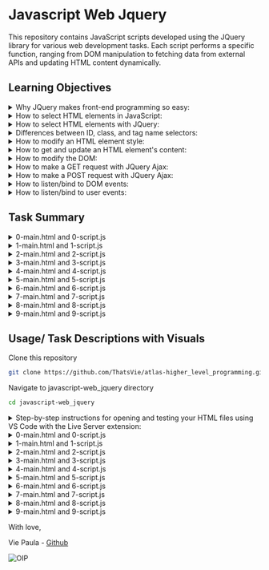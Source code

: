 # Javascript Web Jquery
This repository contains JavaScript scripts developed using the JQuery library for various web development tasks. Each script performs a specific function, ranging from DOM manipulation to fetching data from external APIs and updating HTML content dynamically.

## Learning Objectives

<details>
<summary>Why JQuery makes front-end programming so easy: </summary>
<ul>
  <li>

JQuery simplifies front-end programming by providing a concise and intuitive syntax for common tasks like  (Document Object Model) manipulation, event handling, and AJAX requests. Its abstraction layer hides browser inconsistencies, allowing developers to write code that works across different browsers with ease, thus reducing development time and effort.

</ul> </li> </details>

<details>
<summary>How to select HTML elements in JavaScript:</summary>

<ul>
  <li>
    
In JavaScript, you can select HTML elements using methods like getElementById, getElementsByClassName, getElementsByTagName, querySelector, and querySelectorAll. These methods allow you to target specific elements in the DOM based on their ID, class, tag name, or CSS selectors.

</ul> </li> </details>

<details>
<summary>How to select HTML elements with JQuery:</summary>

<ul>
  <li>

In JQuery, you can select HTML elements using selectors similar to CSS selectors. For example, $('selector') selects elements based on CSS selector syntax. JQuery also provides additional methods for more complex selection criteria and chaining for combining selectors.

</ul> </li> </details>

<details>
<summary>Differences between ID, class, and tag name selectors: </summary>
  
<ul>

<li>
  
  ID selectors (#) target a specific element based on its unique ID attribute.</li>

<li>
  
  Class selectors (.) target elements based on their class attribute, which can be shared among multiple elements.</li>

<li>
  
  Tag name selectors target elements based on their HTML tag name.
  
</ul> </li> </details>

<details>
<summary>How to modify an HTML element style:</summary>
<ul>
  <li>

You can modify an HTML element's style using JavaScript by accessing its style property and setting specific CSS properties like element.style.property = value.

</ul> </li> </details>

<details>
<summary>How to get and update an HTML element's content: </summary>
<ul>
  <li>

To get and update an HTML element's content, you can use JavaScript or JQuery. JavaScript provides methods like document.getElementById() or document.querySelector() to select elements, while JQuery simplifies this process with selectors like $('selector'). Once selected, you can update the element's content using methods like .text() or .html() in JQuery, or by directly modifying the textContent or innerHTML properties in JavaScript.

</ul> </li> </details>

<details>
<summary>How to modify the DOM:</summary>
<ul>
  <li>

To modify the DOM (Document Object Model), you can use JavaScript or JQuery to add, remove, or change HTML elements and their attributes dynamically. This involves selecting elements using methods like document.getElementById() or document.querySelector() in JavaScript, or JQuery selectors like $('selector'), and then manipulating them using methods like .append(), .remove(), .addClass(), .removeClass(), etc. JavaScript provides direct access to DOM elements and properties, while JQuery simplifies DOM manipulation with its concise syntax and methods.

</ul> </li> </details>

<details>
<summary>How to make a GET request with JQuery Ajax:</summary>
<ul>
  <li>


To make a GET request with JQuery Ajax, you can use the $ .ajax() function or shorthand methods like $ .get(). You specify the URL to request data from and handle the response using callback functions.

</ul> </li> </details>

<details>
<summary>How to make a POST request with JQuery Ajax:</summary>
<ul>
  <li>

To make a POST request with JQuery Ajax, you use the $ .ajax() function or shorthand methods like $ .post(). You specify the URL to send data to, along with the data to be sent in the request body, and handle the response using callback functions.

</ul> </li> </details>

<details>
<summary>How to listen/bind to DOM events:</summary>
<ul>
  <li>

You can listen to DOM events using JavaScript by selecting elements and attaching event listeners to them using methods like addEventListener. Events can include clicks, keypresses, mouse movements, and more.
</ul> </li> </details>

<details>
<summary>How to listen/bind to user events:</summary>
<ul>
  <li>
    
Listening to user events involves capturing interactions initiated by users, such as clicks, mouse movements, keyboard inputs, etc. In JavaScript, you can bind event listeners to elements using methods like addEventListener or JQuery methods like on() to respond to user actions effectively.

</ul> </li> </details>

## Task Summary

<details>
<summary>0-main.html and 0-script.js</summary>
<ul>
  <li>

0-main.html is an HTML file that serves as the main entry point for the web page.

It contains the structure of the web page, including the header and footer elements.

Inside the body tag, it includes a script tag that references the JavaScript file 0-script.js using the src attribute.

The purpose of 0-main.html is to define the layout and structure of the web page and to include external resources like JavaScript files.</li>


<li> 
  
0-script.js is a JavaScript file containing code that manipulates the HTML elements of 0-main.html.

It selects the header element using document.querySelector and updates its text color to red (#FF0000) by modifying its style.color property.

The code in 0-script.js achieves the task specified in the instructions by directly accessing and modifying the DOM elements.

The purpose of 0-script.js is to add dynamic behavior to the web page by responding to user actions or modifying the content of HTML elements. </li>


<li>
  
0-main.html includes 0-script.js using a script tag, effectively linking the JavaScript code to the HTML document.

When the browser loads 0-main.html, it also loads and executes the JavaScript code in 0-script.js.

In this specific task, 0-script.js updates the text color of the header element defined in 0-main.html.

Both files work together to create the desired functionality on the web page, demonstrating the interaction between HTML and JavaScript in a web development context.

</ul> </li> </details>

<details>
<summary>1-main.html and 1-script.js</summary>
<ul>
  <li>
    
1-main.html is an HTML file that defines the structure of a web page. It includes a header element and a footer element, along with a reference to an external JavaScript file (1-script.js) using the script tag. The HTML file also imports the JQuery library using a CDN link in the head section. </li>

<li> 
  
1-script.js is a JavaScript file containing code that uses the JQuery library to manipulate the HTML elements defined in 1-main.html. It selects the header element using $ ('header'), a JQuery selector, and changes its text color to red (#FF0000) using the .css() method provided by JQuery. </li>

<li>
  
1-main.html serves as the HTML structure of the web page, while 1-script.js contains the JavaScript code that interacts with the HTML elements defined in 1-main.html. When the HTML file is loaded in a web browser, the browser also executes the JavaScript code from 1-script.js, allowing the manipulation of HTML elements as specified in the script.

</ul> </li> </details>

<details>
<summary>2-main.html and 2-script.js</summary>
<ul>
  <li>

2-main.html is an HTML file that defines the structure of a web page. It includes a header element, a div element with the id red_header, and a footer element. It imports the JQuery library using a CDN link in the head section and includes a reference to an external JavaScript file (2-script.js) using the script tag.</li>

<li> 
  
2-script.js is a JavaScript file containing code that uses the JQuery library to add a click event listener to the div element with the id red_header. When this div element is clicked, the script changes the text color of the header element to red (#FF0000) using the .css() method provided by JQuery. </li>

<li> 
  
2-main.html defines the structure of the web page, and 2-script.js contains the JavaScript code that interacts with the HTML elements defined in 2-main.html, performing the specified action when the div element with the id red_header is clicked.

</ul> </li> </details>

<details>
<summary>3-main.html and 3-script.js</summary>
<ul>
  <li>
    
3-main.html is a HTML file that defines the structure of a web page. It includes the following elements:

A title tag specifying the title of the webpage as "Holberton School". 

A script tag importing the JQuery library from a CDN (Content Delivery Network).

A style tag defining a CSS style with the class .red that sets the text color to red (#FF0000).

The body section contains:

A header element with the text "First HTML page".

A div element with the id red_header and the text "Red header".

A footer element with the text "Holberton School - 2017".

Finally, there's a script tag importing the JavaScript file 3-script.js. </li>

<li>
  
3-script.js is a  JavaScript file containing the script responsible for adding functionality to the webpage. 

It waits for the document to be fully loaded using $(document).ready().

It then attaches a click event listener to the div element with the id red_header.

When the div element is clicked, it adds the class "red" to the header element using JQuery's .addClass() method. </li>

<li>
  
3-script.js provides the functionality for the HTML page defined in 3-main.html. It adds interactivity to the webpage by responding to user clicks on the "Red header" div element and modifying the appearance of the header element. The HTML file includes the necessary JavaScript file and JQuery library to enable this functionality. 

</ul> </li> </details>

<details>
<summary>4-main.html and 4-script.js</summary>
<ul>
  <li>
    
4-main.html is a HTML file that defines the structure of a webpage. It includes a header element with the class "green", a div element with the id "toggle_header", and a footer element. It imports the jQuery library and a JavaScript file (4-script.js). The header's color is initially set to green, and when the "Toggle header" div is clicked, it triggers an action defined in 4-script.js. </li>

<li>
  
4-script.js is a JavaScript file containing the script to toggle the class of the header element between "red" and "green" when the user clicks on the "Toggle header" div. It uses jQuery to select the elements and add event listeners. When the "Toggle header" div is clicked, it toggles the class of the header element between "red" and "green" using the .toggleClass() method. </li>

<li>
  
4-main.html provides the structure and elements for the webpage, while 4-script.js provides the functionality to toggle the class of the header element in response to user interaction. 4-script.js is linked to 4-main.html using the script tag, allowing the browser to execute the JavaScript code when the HTML file is loaded.

</ul> </li> </details>

  <details>
<summary>5-main.html and 5-script.js</summary>
<ul>
  <li>
    
5-main.html is an HTML file that defines the structure of a web page.
It includes a header tag with the text "First HTML page", a div tag with the id "add_item", and a ul tag with the class "my_list". Additionally, it includes a script tag to import the JQuery library and another script tag to link the JavaScript file (5-script.js).
  
The purpose of this file is to provide the content and structure for the web page. </li>

<li>
  
5-script.js is a JavaScript file that contains the script responsible for adding a new li element to the list when the user clicks on the "Add item" button.
It uses JQuery to add a click event listener to the div element with the id "add_item". When this element is clicked, a new li element with the text "Item" is appended to the ul element with the class "my_list".
  
The script interacts with the HTML elements defined in 5-main.html using JQuery selectors and methods.

The purpose of this file is to provide the interactivity and behavior for the web page. </li>

<li>
  
5-main.html serves as the markup for the web page, defining its structure and content.
5-script.js provides the functionality to the web page by adding interactivity through JavaScript.
Together, these files work in tandem to create a web page where users can click on a button to dynamically add new list items. 

</ul> </li> </details>

<details>
<summary>6-main.html and 6-script.js</summary>
<ul>
  <li>
    
6-main.html is an HTML file that defines the structure of a webpage. It contains a header element with the text "First HTML page", a div element with the id "update_header" which says "Update the header", and a footer with the text "Holberton School - 2017". It includes a reference to the JQuery library and a script tag linking to 6-script.js. The purpose of this HTML file is to provide the content and structure for the webpage. </li>

<li>
  
6-script.js is a JavaScript file containing code that manipulates the DOM using the JQuery library. It adds a click event listener to the div element with the id "update_header". When this div is clicked, it updates the text content of the header element to "New Header!!!" using JQuery. The script utilizes the JQuery API for DOM manipulation. Its purpose is to provide interactivity to the webpage by responding to user actions.</li>

<li>
  
6-main.html provides the structure and content of the webpage, while 6-script.js enhances the webpage's functionality by adding interactivity. The JavaScript file is linked to the HTML file via a script tag, allowing it to access and manipulate the HTML elements defined in the HTML file.6-script.js is responsible for responding to user clicks on the "Update the header" div element and updating the text content of the header accordingly.

</ul> </li> </details>


<details>
<summary>7-main.html and 7-script.js</summary>
<ul>
  <li>
    
7-main.html is an HTML file that sets up the structure of a web page. It includes a header, a div element with the id "character", and a footer. It includes a script tag that links to the JavaScript file 7-script.js, allowing it to execute within the HTML document.</li>

<li>
  
7-script.js is a JavaScript file that contains the logic for fetching character data from a specific API endpoint (https://swapi-api.hbtn.io/api/people/5/?format=json) using JQuery's AJAX method $ .get(). Once the data is retrieved, it updates the content of the div id="character" element with the character's name extracted from the API response.</li>

<li>
  
7-main.html serves as the HTML structure of the web page, while 7-script.js contains the dynamic behavior of fetching and displaying the character's name. When the HTML file is loaded in a web browser, the JavaScript file is executed, and the character's name is fetched and displayed in the designated div element, as specified in the HTML file.

</ul> </li> </details>

<details>
<summary>8-main.html and 8-script.js</summary>
<ul>
  <li>
    
8-main.html is an HTML file that sets up the structure of the web page. It includes a header, an empty unordered list (ul), and a footer. The header indicates that the page is about Star Wars movies. It also includes a script tag that imports the JQuery library and another script tag that links to the JavaScript file 8-script.js.</li>

<li>
  
8-script.js is a JavaScript file that contains the logic to fetch data about Star Wars movies from a specific URL using the JQuery AJAX method. Upon successfully retrieving the data, it iterates through the list of movies and appends the titles as list items (li) to the unordered list (ul). If the request fails, it displays an error message in the list. This script must be executed after the HTML document is fully loaded, so it waits for the document to be ready before making the AJAX request.</li>


<li>
  
The HTML file (8-main.html) provides the structure and layout for the web page.
The JavaScript file (8-script.js) is responsible for fetching data about Star Wars movies and updating the HTML content dynamically.
The HTML file includes the JavaScript file using a script tag, allowing the JavaScript code to interact with and manipulate the HTML elements defined in the HTML file.

</ul> </li> </details>

<details>
<summary>9-main.html and 9-script.js</summary>
<ul>
  <li>
    
9-main.html is an HTML file that serves as the structure for a web page. It includes a header, a div with the ID hello where the translation of "hello" will be displayed, and a footer section. It also imports JQuery library and a JavaScript file named 9-script.js using script tags. This HTML file is responsible for displaying content to the user. </li>

<li>
  
9-script.js is a JavaScript file that contains the logic for fetching a translation of "hello" from a specified URL and updating the content of the div element with the ID hello accordingly. It uses the JQuery API to make an AJAX GET request to the URL https://hellosalut.stefanbohacek.dev/?lang=fr. If the request is successful, it updates the text content of the div element with the translation obtained from the response data. If the request fails, it displays an error message in the div element. </li>

<li>
  
9-main.html provides the structure and layout for the web page.
  
9-script.js provides the functionality for fetching the translation and updating the content dynamically.

9-main.html imports 9-script.js to utilize its functionality, allowing the web page to fetch and display the translation of "hello" to the user.

</ul> </li> </details>

## Usage/ Task Descriptions with Visuals

Clone this repository

```bash
git clone https://github.com/ThatsVie/atlas-higher_level_programming.git
```

Navigate to javascript-web_jquery directory

```bash
cd javascript-web_jquery
```
<details>
<summary>
Step-by-step instructions for opening and testing your HTML files using VS Code with the Live Server extension: </summary>
<ul>

<li>1. Open Visual Studio Code (VS Code). </li>
<li>2. In the upper-left corner of VS Code, click on "File" in the menu.</li>
<li>3. Select "Open Folder" from the dropdown menu and navigate to the directory where your HTML files are located (specifically, the javascript-web_jquery folder). </li>
<li>4. Once the folder is open in VS Code, navigate to the bottom right corner and click on "Go Live". This action will start a local development server on port 5500.</li>
<li>5. VS Code will prompt you to open the browser. Click on the provided link to open your HTML files in the browser. You'll see a list of all your .html and .js files.</li>
<li>6. From there, you can click on the .html files to view them in the browser. You can also inspect the elements, check the console for JavaScript-related logs or errors by right-clicking on the page and selecting "Inspect" or pressing Ctrl+Shift+I to open the browser's developer tools.</li>
<li>7 .Interact with your HTML files in the browser to test their functionality, such as clicking on elements or observing any changes made by your JavaScript code.</li>

These instructions guide you through starting the local development server, opening the HTML files in the browser for testing, and accessing the browser's developer tools to monitor JavaScript-related activities.

![live server extension](https://github.com/ThatsVie/atlas-higher_level_programming/assets/143755961/d5adcdc4-f2a0-4b4e-87ac-335729146383)

![vscode go live](https://github.com/ThatsVie/atlas-higher_level_programming/assets/143755961/b9b7a4c9-0209-45c4-acd1-7f207585e86a)

![vscode open in browser](https://github.com/ThatsVie/atlas-higher_level_programming/assets/143755961/82aeac50-3b22-46bf-9d20-d1e25e527b7a)

![files in browser](https://github.com/ThatsVie/atlas-higher_level_programming/assets/143755961/e39e07f3-f965-4346-9ed5-48ee3a7beeaf)

</ul> </li> </details>
<details>
<summary>0-main.html and 0-script.js </summary>
<ul> 
0-main.html provides the structure of the web page, and 0-script.js adds interactivity by manipulating the content of the HTML elements defined in 0-main.html. They are linked together through the script tag, allowing the JavaScript code to interact with the HTML document.

The task requires writing a JavaScript script to update the text color of the  header element to red (#FF0000). The script should use document.querySelector to select the HTML tag and should not utilize the JQuery API.

0-scripts.js selects the header element using document.querySelector('header') and assigns it to the header constant. Then, it changes the text color of the header element to red (#FF0000) by setting the style.color property of the header constant.


![viewing 0-main html in browser and inspect open](https://github.com/ThatsVie/atlas-higher_level_programming/assets/143755961/db03bf12-0c75-4542-b530-c2e6b3a9e3fe)

</ul>  </details>
<details>
<summary> 1-main.html and 1-script.js </summary>
<ul>
1-main.html provides the structure of the web page, and 1-script.js adds interactivity by manipulating the content of the HTML elements defined in 1-main.html. They are linked together through the script tag, allowing the JavaScript code to interact with the HTML document.

This task requires writing a JavaScript script that changes the text color of the header element to red (#FF0000). However, unlike the previous task, this time, the JQuery API must be used to select the HTML tag, and the use of document.querySelector is prohibited. The script will be tested with the provided HTML file.

1-script.js utilizes the JQuery API to select the header element using $('header'). Then, it modifies the text color of the <header> element to red (#FF0000) by using the .css() method provided by JQuery.

![viewing 1-main html in browser and using inspect](https://github.com/ThatsVie/atlas-higher_level_programming/assets/143755961/59428922-95e8-4141-b056-22e50cafc15e)
</ul>  </details>

<details>
<summary> 2-main.html and 2-script.js  </summary>
<ul>

2-main.html defines the structure of the web page, and 2-script.js contains the JavaScript code that interacts with the HTML elements defined in 2-main.html, performing the specified action when the div element with the id red_header is clicked.

The task requires writing a JavaScript script that updates the text color of the header element to red (#FF0000) when the user clicks on the div element with the id red_header. The script must use the JQuery API for DOM manipulation and cannot use document.querySelector.

2-script.js attaches a click event listener to the div element with the id red_header using JQuery's selector ($('DIV#red_header')). When the div element is clicked, the code changes the text color of the header element to red (#FF0000) by applying the CSS property using JQuery's .css() method ($('header').css('color', '#FF0000')).

**Before clicking on Red header:**

![before pressing red header](https://github.com/ThatsVie/atlas-higher_level_programming/assets/143755961/1a910d68-cc4f-4942-b46d-10fa48cea511)

**After clicking on Red header:**

![after pressing red header](https://github.com/ThatsVie/atlas-higher_level_programming/assets/143755961/0105f3b3-613e-4529-a6f5-0ac71c7c642c)

</ul>  </details>

<details>
<summary> 3-main.html and 3-script.js </summary>
<ul>

The task requires writing a JavaScript script that adds the class "red" to the header element when the user clicks on the div element with the id red_header. The script should use the JQuery API for DOM manipulation and cannot use document.querySelector.

3-script.js waits for the document to be fully loaded using $(document).ready() function. Then, it attaches a click event listener to the div element with the id red_header using JQuery's selector ($('DIV#red_header')). When the div element is clicked, the code adds the class "red" to the header element using JQuery's .addClass() method ($('header').addClass('red')).

**Before clicking on Red header:**

![3-main html before clicking red header](https://github.com/ThatsVie/atlas-higher_level_programming/assets/143755961/8bb65451-502f-4281-a618-dd844b312454)


**After clicking on Red header:**

![3-main html after clicking red header](https://github.com/ThatsVie/atlas-higher_level_programming/assets/143755961/17c5febd-e989-42db-9bcc-185a61f6995e)

</ul>  </details>

<details>
<summary> 4-main.html and 4-script.js  </summary>
<ul>
  
The task requires writing a JavaScript script that toggles the class of the header element between "red" and "green" when the user clicks on the div element with the id toggle_header. The header element must always have one class, either "red" or "green", but never both at the same time and never empty.

4-script.js accomplishes the task using JQuery. It adds a click event listener to the div element with the id toggle_header. When clicked, it toggles the class of the header element between "red" and "green" using JQuery's .toggleClass() method. This ensures that the header element always has one class, switching between "red" and "green" on each click.

**Before clicking on Toggle header**

![4-main html before toggle](https://github.com/ThatsVie/atlas-higher_level_programming/assets/143755961/61dfe360-5ea4-4780-9b5f-b3bdd5b1c5f8)

**After clicking on Toggle header**

![4-main html after toggle](https://github.com/ThatsVie/atlas-higher_level_programming/assets/143755961/11fe0b8c-3afc-4267-8794-5fe878a29f28)

**Clicking on Toggle header again to show interaction**

![4-main html toggle again](https://github.com/ThatsVie/atlas-higher_level_programming/assets/143755961/766b510b-0382-43ad-992f-0dfed852d593)

</ul>  </details>

<details>
<summary> 5-main.html and 5-script.js  </summary>
<ul>
  
5-main.html serves as the markup for the web page, defining its structure and content.

5-script.js provides the functionality to the web page by adding interactivity through JavaScript.
  
The task requires writing a JavaScript script that adds a new li element containing the text "Item" to a list (UL.my_list) when the user clicks on the div tag with the id "add_item". The script must use the JQuery API and cannot use document.querySelector().

5-script.js adds a click event listener to the div element with the id "add_item". When the user clicks on this element, the script appends a new li element with the text "Item" to the ul element with the class "my_list". It achieves this by using JQuery's .click() method to listen for clicks on the specified element and .append() method to add the new li element to the list.

**Before clicking Add item**

![5-main html before clicking add item](https://github.com/ThatsVie/atlas-higher_level_programming/assets/143755961/3972013c-32db-42d0-89f2-04eca1b2a0bc)

**After clicking Add item**

![5-main html after clicking add item once](https://github.com/ThatsVie/atlas-higher_level_programming/assets/143755961/315c7dca-8275-491d-855b-c821242affab)

**After clicking Add item a few times**

![5-main html after clicking add item a few times](https://github.com/ThatsVie/atlas-higher_level_programming/assets/143755961/ee2ce9f8-893a-4989-90e2-e3e4a820aa7f)

</ul>  </details>

<details>
<summary> 6-main.html and 6-script.js  </summary>
<ul>
  
The task is to write a JavaScript script that updates the text content of the header element to "New Header!!!" when the user clicks on the div element with the id "update_header". The script should use the JQuery API for DOM manipulation.

6-script.js adds a click event listener to the div element with the id "update_header". When this div element is clicked, the text content of the header element is updated to "New Header!!!" using JQuery.

**Before clicking Update the header**

![6-main html before clicking Update the header](https://github.com/ThatsVie/atlas-higher_level_programming/assets/143755961/e81ac7ac-6029-4628-bbd4-b2b2dcb315b4)


**After clicking Update the header**

![6-main html after clicking Update the header](https://github.com/ThatsVie/atlas-higher_level_programming/assets/143755961/247cf342-03d7-45cc-8baa-babdbe0e6ebc)

</ul>  </details>

<details>
<summary> 7-main.html and 7-script.js  </summary>
<ul>

The task requires writing a JavaScript script that fetches character data from a specific URL (https://swapi-api.hbtn.io/api/people/5/?format=json) and displays the character's name in the HTML tag div id="character". The script should utilize the JQuery API for DOM manipulation.

7-script.js uses JQuery to wait for the document to be fully loaded ($(document).ready()). Then, it makes a GET request to the provided URL using $.get(). Upon receiving the response, it updates the text content of the div id="character" element with the character's name extracted from the response data.

![7-main html](https://github.com/ThatsVie/atlas-higher_level_programming/assets/143755961/988841dd-5bdd-4cf2-aadb-b8de13c02bcd)

</ul>  </details>

<details>
<summary> 8-main.html and 8-script.js  </summary>
<ul>

The task involves writing a JavaScript script that fetches movie data from a specific URL (https://swapi-api.hbtn.io/api/films/?format=json) and lists the titles of all the movies in an unordered list (ul). The script must use the JQuery API to make the AJAX request and manipulate the DOM to display the movie titles.

8-script.js starts by waiting for the document to be fully loaded ($(function () { ... })).

It then makes an AJAX GET request to the specified URL using $.ajax().

Upon successful retrieval of data, it iterates through each movie object in the response (data.results) using a for loop.

For each movie, it appends a new li element containing the movie title to the unordered list (#list_movies) using JQuery's .append() method.

If the AJAX request fails, an error message is displayed in the list.

![8-main html](https://github.com/ThatsVie/atlas-higher_level_programming/assets/143755961/0eb83c14-2bdc-42d9-9e76-024715bea684)

</ul>  </details>

<details>
<summary> 9-main.html and 9-script.js  </summary>
<ul>

This task involves writing a JavaScript script that fetches a translation of "hello" in French from a specific URL and displays it in an HTML div element with the ID hello. The script must use the JQuery API and be imported from the head tag of an HTML document.

9-script.js starts by waiting for the document to be fully loaded using $(function () {...}).

It then makes an AJAX GET request to the specified URL (https://hellosalut.stefanbohacek.dev/?lang=fr).

If the request is successful, the script updates the text content of the div element with the ID hello with the translation of "hello" obtained from the response data.

If the request fails, it displays an error message in the div element.

![9-main html](https://github.com/ThatsVie/atlas-higher_level_programming/assets/143755961/242ee27b-d30c-48b0-8281-7230cab4b908)

</ul>  </details>

With love,

Vie Paula - [Github](https://github.com/ThatsVie)

![OIP](https://github.com/ThatsVie/atlas-higher_level_programming/assets/143755961/611aaca7-adbd-4c3a-8ff5-100969eee9f0)

